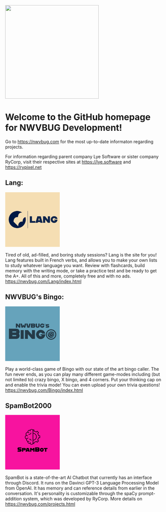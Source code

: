 <img src="https://github.com/nwvbug/Lang/blob/main/nwvbugpurple.png" width="300" height="300">

# Welcome to the GitHub homepage for NWVBUG Development!


Go to https://nwvbug.com for the most up-to-date informaton regarding projects.

For information regarding parent company Lye Software or sister company RyCorp, visit their respective sites at https://lye.software and https://rypixel.net

## Lang: 

<img src="https://github.com/nwvbug/nwvbug-logos/blob/main/Lang%20Logos/RedesLangwBg.png" width="175" height="175">

Tired of old, ad-filled, and boring study sessions? Lang is the site for you! Lang features built in French verbs, and allows you to make your own lists to study whatever language you want. Review with flashcards, build memory with the writing mode, or take a practice test and be ready to get the A+. All of this and more, completely free and with no ads.
https://nwvbug.com/Lang/index.html

## NWVBUG's Bingo:


<img src="https://github.com/nwvbug/nwvbug-logos/blob/main/NWVBUG's%20Bingo%20Logos/BingoLogocol.png" width="175" height="175">

Play a world-class game of Bingo with our state of the art bingo caller. The fun never ends, as you can play many different game-modes including (but not limited to) crazy bingo, X bingo, and 4 corners. Put your thinking cap on and enable the trivia mode! You can even upload your own trivia questions! https://nwvbug.com/Bingo/index.html

## SpamBot2000

<img src="https://github.com/nwvbug/nwvbug-logos/blob/main/SpamBot/Continuity%20SpamBot.png" width="175" height="175">

SpamBot is a state-of-the-art AI Chatbot that currently has an interface through Discord. It runs on the Davinci GPT-3 Language Processing Model from OpenAI. It has memory and can reference details from earlier in the conversation. It's personality is customizable through the spaCy prompt-addition system, which was developed by RyCorp.
More details on https://nwvbug.com/projects.html

